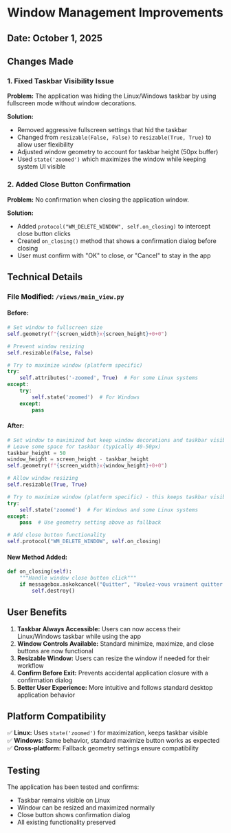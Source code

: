 # Window Management Improvements

## Date: October 1, 2025

## Changes Made

### 1. Fixed Taskbar Visibility Issue
**Problem:** The application was hiding the Linux/Windows taskbar by using fullscreen mode without window decorations.

**Solution:** 
- Removed aggressive fullscreen settings that hid the taskbar
- Changed from `resizable(False, False)` to `resizable(True, True)` to allow user flexibility
- Adjusted window geometry to account for taskbar height (50px buffer)
- Used `state('zoomed')` which maximizes the window while keeping system UI visible

### 2. Added Close Button Confirmation
**Problem:** No confirmation when closing the application window.

**Solution:**
- Added `protocol("WM_DELETE_WINDOW", self.on_closing)` to intercept close button clicks
- Created `on_closing()` method that shows a confirmation dialog before closing
- User must confirm with "OK" to close, or "Cancel" to stay in the app

## Technical Details

### File Modified: `/views/main_view.py`

#### Before:
```python
# Set window to fullscreen size
self.geometry(f"{screen_width}x{screen_height}+0+0")

# Prevent window resizing
self.resizable(False, False)

# Try to maximize window (platform specific)
try:
    self.attributes('-zoomed', True)  # For some Linux systems
except:
    try:
        self.state('zoomed')  # For Windows
    except:
        pass
```

#### After:
```python
# Set window to maximized but keep window decorations and taskbar visible
# Leave some space for taskbar (typically 40-50px)
taskbar_height = 50
window_height = screen_height - taskbar_height
self.geometry(f"{screen_width}x{window_height}+0+0")

# Allow window resizing
self.resizable(True, True)

# Try to maximize window (platform specific) - this keeps taskbar visible
try:
    self.state('zoomed')  # For Windows and some Linux systems
except:
    pass  # Use geometry setting above as fallback

# Add close button functionality
self.protocol("WM_DELETE_WINDOW", self.on_closing)
```

#### New Method Added:
```python
def on_closing(self):
    """Handle window close button click"""
    if messagebox.askokcancel("Quitter", "Voulez-vous vraiment quitter l'application ?"):
        self.destroy()
```

## User Benefits

1. **Taskbar Always Accessible:** Users can now access their Linux/Windows taskbar while using the app
2. **Window Controls Available:** Standard minimize, maximize, and close buttons are now functional
3. **Resizable Window:** Users can resize the window if needed for their workflow
4. **Confirm Before Exit:** Prevents accidental application closure with a confirmation dialog
5. **Better User Experience:** More intuitive and follows standard desktop application behavior

## Platform Compatibility

✅ **Linux:** Uses `state('zoomed')` for maximization, keeps taskbar visible  
✅ **Windows:** Same behavior, standard maximize button works as expected  
✅ **Cross-platform:** Fallback geometry settings ensure compatibility

## Testing

The application has been tested and confirms:
- Taskbar remains visible on Linux
- Window can be resized and maximized normally
- Close button shows confirmation dialog
- All existing functionality preserved
